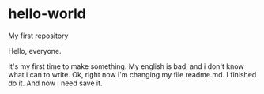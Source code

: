 # hello-world
My first repository

Hello, everyone.

It's my first time to make something. My english is bad, and i don't know what i can to write.
Ok, right now i'm changing my file readme.md. I finished do it. And now i need save it.
